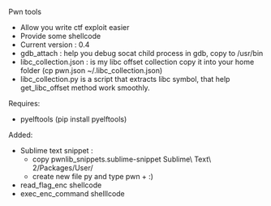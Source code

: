 Pwn tools
- Allow you write ctf exploit easier
- Provide some shellcode
- Current version : 0.4
- gdb_attach : help you debug socat child process in gdb, copy to /usr/bin
- libc_collection.json : is my libc offset collection copy it into your home folder (cp pwn.json ~/.libc_collection.json)
- libc_collection.py is a script that extracts libc symbol, that help get_libc_offset method work smoothly.

Requires:
- pyelftools (pip install pyelftools)

Added:
- Sublime text snippet : 
  + copy pwnlib_snippets.sublime-snippet Sublime\ Text\ 2/Packages/User/
  + create new file py and type pwn + <tab> :)
- read_flag_enc shellcode
- exec_enc_command shelllcode